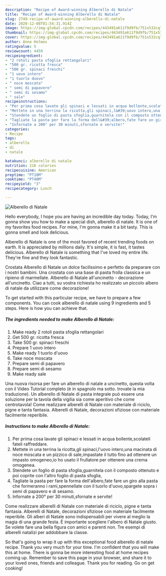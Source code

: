 ```yaml
---
description: "Recipe of Award-winning Alberello di Natale"
title: "Recipe of Award-winning Alberello di Natale"
slug: 2749-recipe-of-award-winning-alberello-di-natale
date: 2020-12-08T01:54:31.914Z
image: https://img-global.cpcdn.com/recipes/443491a611f9d9fb/751x532cq70/alberello-di-natale-recipe-main-photo.jpg
thumbnail: https://img-global.cpcdn.com/recipes/443491a611f9d9fb/751x532cq70/alberello-di-natale-recipe-main-photo.jpg
cover: https://img-global.cpcdn.com/recipes/443491a611f9d9fb/751x532cq70/alberello-di-natale-recipe-main-photo.jpg
author: Anne Holmes
ratingvalue: 5
reviewcount: 4459
recipeingredient:
- "2 rotoli pasta sfoglia rettangolari"
- "500 gr. ricotta fresca"
- "500 gr. spinaci freschi"
- "1 uovo intero"
- "1 tuorlo duovo"
- " noce moscata"
- " semi di papavero"
- " semi di sesamo"
- " sale"
recipeinstructions:
- "Per prima cosa lavate gli spinaci e lessati in acqua bollente,scolateli fateli raffreddare."
- "Mettete in una terrina la ricotta,gli spinaci,l&#39;uovo intero,una macinata di noce moscata e un pizzico di sale,impastate il tutto fino ad ottenere un impasto omogeneo,io ho usato il frullatore per ottenere una crema omogenea."
- "Stendete un foglio di pasta sfoglia,guarnitela con il composto ottenuto e poi coprite con l&#39;altro foglio di pasta sfoglia,"
- "Tagliate la pasta per fare la forma dell&#39;albero,fate fare un giro alla pasta che formeranno i rami,spennellate con il tuorlo d&#39;uovo,spargete sopra i semi di papavero e di sesamo."
- "Infornate a 200° per 30 minuti,sfornate e servite!"
categories:
- Recipe
tags:
- alberello
- di
- natale

katakunci: alberello di natale 
nutrition: 216 calories
recipecuisine: American
preptime: "PT18M"
cooktime: "PT40M"
recipeyield: "3"
recipecategory: Lunch

---
```



![Alberello di Natale](https://img-global.cpcdn.com/recipes/443491a611f9d9fb/751x532cq70/alberello-di-natale-recipe-main-photo.jpg)

Hello everybody, I hope you are having an incredible day today. Today, I'm gonna show you how to make a special dish, alberello di natale. It is one of my favorites food recipes. For mine, I'm gonna make it a bit tasty. This is gonna smell and look delicious.

Alberello di Natale is one of the most favored of recent trending foods on earth. It is appreciated by millions daily. It's simple, it is fast, it tastes delicious. Alberello di Natale is something that I've loved my entire life. They're fine and they look fantastic.

Crostata Alberello di Natale un dolce facilissimo e perfetto da preparare con i nostri bambini. Una crostata con una base di pasta frolla classica e un ripieno di marmellate. Alberello di Natale all&#39;uncinetto - decorazione all&#39;uncinetto. Ciao a tutti, su vostra richiesta ho realizzato un piccolo albero di natale da utilizzare come decorazione!


To get started with this particular recipe, we have to prepare a few components. You can cook alberello di natale using 9 ingredients and 5 steps. Here is how you can achieve that.

<!--inarticleads1-->

##### The ingredients needed to make Alberello di Natale:

1. Make ready 2 rotoli pasta sfoglia rettangolari
1. Get 500 gr. ricotta fresca
1. Take 500 gr. spinaci freschi
1. Prepare 1 uovo intero
1. Make ready 1 tuorlo d&#39;uovo
1. Take  noce moscata
1. Prepare  semi di papavero
1. Prepare  semi di sesamo
1. Make ready  sale


Una nuova risorsa per fare un alberello di natale a uncinetto, questa volta con il Video Tutorial completo (è in spagnolo ma sotto. trovate la mia traduzione). Un alberello di Natale di pasta integrale può essere una soluzione per la tavola della vigilia sia come aperitivo che come centrotavola! Come realizzare alberelli di Natale con materiale di riciclo, pigne e tanta fantasia. Alberelli di Natale, decorazioni sfiziose con materiale facilmente reperibile. 

<!--inarticleads2-->

##### Instructions to make Alberello di Natale:

1. Per prima cosa lavate gli spinaci e lessati in acqua bollente,scolateli fateli raffreddare.
1. Mettete in una terrina la ricotta,gli spinaci,l&#39;uovo intero,una macinata di noce moscata e un pizzico di sale,impastate il tutto fino ad ottenere un impasto omogeneo,io ho usato il frullatore per ottenere una crema omogenea.
1. Stendete un foglio di pasta sfoglia,guarnitela con il composto ottenuto e poi coprite con l&#39;altro foglio di pasta sfoglia,
1. Tagliate la pasta per fare la forma dell&#39;albero,fate fare un giro alla pasta che formeranno i rami,spennellate con il tuorlo d&#39;uovo,spargete sopra i semi di papavero e di sesamo.
1. Infornate a 200° per 30 minuti,sfornate e servite!


Come realizzare alberelli di Natale con materiale di riciclo, pigne e tanta fantasia. Alberelli di Natale, decorazioni sfiziose con materiale facilmente reperibile. Gli alberi di Natale sono indispensabili per vivere al meglio la magia di una grande festa. È importante scegliere l&#39;albero di Natale giusto. Se volete fare una bella figura con amici e parenti non. Tre esempi di alberelli natalizi per addobbare la classe. 

So that's going to wrap it up with this exceptional food alberello di natale recipe. Thank you very much for your time. I'm confident that you will make this at home. There is gonna be more interesting food at home recipes coming up. Remember to save this page in your browser, and share it to your loved ones, friends and colleague. Thank you for reading. Go on get cooking!
